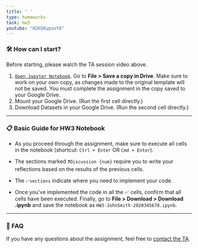 ```yaml
---
title: ' '
type: homeworks
task: hw3
youtube: "H2KQ8ypooY8"
---
```


### 🛠️ How can I start?
Before starting, please watch the TA session video above.

1. [`Open Jupyter Notebook`](#-todo). Go to **File > Save a copy in Drive**. Make sure to work on your own copy, as changes made to the original template will not be saved. You must complete the assignment in the copy saved to your Google Drive.
2. Mount your Google Drive. (Run the first cell directly.)
3. Download Datasets in your Google Drive. (Run the second cell directly.)


---
### 📋 Basic Guide for HW3 Notebook

- As you proceed through the assignment, make sure to execute all cells in the notebook (shortcut: `Ctrl + Enter` OR `Cmd + Enter`).
- The sections marked `❓Discussion {num}` require you to write your reflections based on the results of the previous cells.
- The `✅sections` indicate where you need to implement your code.

- Once you've implemented the code in all the ✅ cells, confirm that all cells have been executed. Finally, go to **File > Download > Download .ipynb** and save the notebook as `HW3-JohnSmith-2020345678.ipynb`.

---

### 🥲 FAQ
If you have any questions about the assignment, feel free to [contact the TA](/staff/#teaching-assistant).